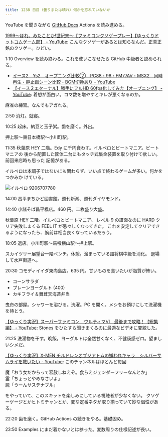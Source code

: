 ```yaml
---
title: 1238 日目（曇りまたは晴れ）何かを忘れていないか
---
```


YouTube を聞きながら [GitHub Docs] Actions を読み進める。

[1999～ほれ、みたことか!世紀末～【ファミコンクソゲープレー】【ゆっくりドットコムゲーム部】 - YouTube](https://www.youtube.com/watch?v=etSoMUyrewQ):
こんなクソゲーがあるとは知らなんだ。正真正銘のクソゲー。ひどい。

1:10 Overview を読み終わる。これを使いこなせたら GitHub 中級者と認められる。

* [イース2　Ys2　オープニング比較②　PC88・98・FM77AV・MSX2　同時再生・静止画シーン比較・BGM切換あり - YouTube](https://www.youtube.com/watch?v=1yB3Ws_lv9U)
* [【イース２エターナル】勝手にフルHD 60fps化してみた【オープニング】 - YouTube](https://www.youtube.com/watch?v=k8sPDWiVmJM):
  着想が面白い。コマ数を増やすとキレが悪くなるのか。

麻雀の練習。なんでもアガれる。

2:50 消灯。就寝。

10:25 起床。納豆と玉子粥。歯を磨く。外出。

押上駅～東日本橋駅～小川町駅。

11:35 秋葉原 HEY 二階。Edy に千円食わす。イルベロとビートマニア。ビートマニアの
後から配置した筐体二台にもタッチ式集金装置を取り付けて欲しい。前回来店時も思った
記憶がある。

イルベロは本調子ではないにも関わらず、いい点で終わるゲームが多い。何かをつかみか
けている。

![イルベロ 9206707780](https://pbs.twimg.com/media/F6JVzo4aQAAJFKB?format=jpg&name=small)

14:00 昌平まちかど図書館。週刊新潮、週刊ダイヤモンド。

14:40 小諸そば昌平橋店。460 円。二枚盛り大盛。

秋葉原 HEY 二階。イルベロとビートマニア。
レベル 9 の譜面なのに HARD クリア失敗しまくる FEEL IT が忌々しくなってきた。
これを安定してクリアできるようになったら、腕前は相当良くなっているだろう。

18:05 退店。小川町駅～馬喰横山駅～押上駅。

スカイツリー展望台一階ベンチ。休憩。溜まっている詰将棋中級を消化。
退場して水戸街道へ。

20:30 コモディイイダ東向島店。635 円。甘いものを食いたいが脂質が怖い。

* コーンサラダ
* プレーンヨーグルト (400)
* カキフライ＆舞茸天海苔弁当

曳舟の部屋。シャワーを浴びる。洗濯。PC を開く。メシをお預けにして洗濯機を待とう。

[【ゆっくり実況】スーパーファミコン　ウルティマⅥ　最後まで攻略！【総集編】 - YouTube](https://www.youtube.com/watch?v=XAioBdNJfIM):
Stones をひたすら聞きまくるのに最適なビデオに変貌した。

21:25 洗濯物を干す。晩飯。ヨーグルトは全然甘くなく、不健康感ゼロ。望ましいシメだ。

[【ゆっくり実況】X-MEN チルドレンオブジアトムの嫌われキャラ　シルバーサムライを救いたい - YouTube](https://www.youtube.com/watch?v=RL2FCpSUjEw):
このチャンネルはほとんど毎回

魔「おう女だからって容赦しねえぞ。食らえジェンダーフリーなんとか」  
霊「ちょっとやめなさいよ」  
魔「うーんサステナブル」  

をやっていて、このスキットを楽しみにしている視聴者が少なくない。
クソゲーゲージとかヒトミチャンとか、変な定番ネタが取り揃っていて妙な個性がある。

22:20 歯を磨く。GitHub Actions の続きをやる。基礎固め。

23:50 Examples にまだ着かないとは参った。変数周りの仕様記述が長い。

[GitHub Docs]: https://docs.github.com/en
